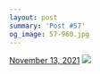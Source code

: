 ```yaml
---
layout: post
summary: 'Post #57'
og_image: 57-960.jpg
---
```


<p>
  <time>
    <a href="/57">November 13, 2021</a>
  </time>
  <a href="/57">
    <img src="{{ site.assets_url }}/57-480.jpg" srcset="{{ site.assets_url }}/57-240.jpg 240w, {{ site.assets_url }}/57-480.jpg 480w, {{ site.assets_url }}/57-720.jpg 720w, {{ site.assets_url }}/57-960.jpg 960w" sizes="(min-width: 700px) 50vw, calc(100vw - 2rem)" />
  </a>
</p>
